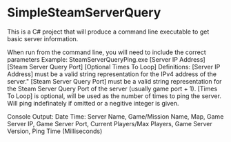 # SimpleSteamServerQuery
This is a C# project that will produce a command line executable to get basic server information.

When run from the command line, you will need to include the correct parameters
Example:
    SteamServerQueryPing.exe [Server IP Address] [Steam Server Query Port] [Optional Times To Loop]
Definitions:
    [Server IP Address] must be a valid string representation for the IPv4 address of the server."
    [Steam Server Query Port] must be a valid string representation for the Steam Server Query Port of the server (usually game port + 1).
    [Times To Loop] is optional, will be used as the number of times to ping the server. Will ping indefinately if omitted or a negitive integer is given.
    
Console Output:
    Date Time: Server Name, Game/Mission Name, Map, Game Server IP, Game Server Port, Current Players/Max Players, Game Server Version, Ping Time (Milliseconds)
    